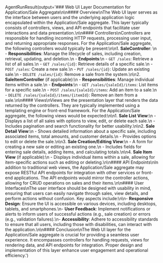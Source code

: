 AgentRunResult(output='### Web UI Layer Documentation for Application/Sale Aggregate\n\n#### Overview\nThe Web UI layer serves as the interface between users and the underlying application logic encapsulated within the Application/Sale aggregate. This layer typically consists of controllers, views, and API endpoints that facilitate user interactions and data presentation.\n\n#### Controllers\nControllers are responsible for handling incoming HTTP requests, processing user input, and returning appropriate responses. For the Application/Sale aggregate, the following controllers would typically be present:\n\n1. **SaleController**: \n   - **Responsibilities**: Manage the lifecycle of sales, including creation, retrieval, updating, and deletion.\n   - **Endpoints**:\n     - `GET /sales`: Retrieve a list of all sales.\n     - `GET /sales/{id}`: Retrieve details of a specific sale.\n     - `POST /sales`: Create a new sale.\n     - `PUT /sales/{id}`: Update an existing sale.\n     - `DELETE /sales/{id}`: Remove a sale from the system.\n\n2. **SaleItemController** (if applicable):\n   - **Responsibilities**: Manage individual items within a sale.\n   - **Endpoints**:\n     - `GET /sales/{saleId}/items`: List items for a specific sale.\n     - `POST /sales/{saleId}/items`: Add an item to a sale.\n     - `DELETE /sales/{saleId}/items/{itemId}`: Remove an item from a sale.\n\n#### Views\nViews are the presentation layer that renders the data returned by the controllers. They are typically implemented using a templating engine or front-end framework. For the Application/Sale aggregate, the following views would be expected:\n\n1. **Sale List View**:\n   - Displays a list of all sales with options to view, edit, or delete each sale.\n   - Includes pagination and search functionality for better usability.\n\n2. **Sale Detail View**:\n   - Shows detailed information about a specific sale, including associated items, total amounts, and customer details.\n   - Provides options to edit or delete the sale.\n\n3. **Sale Creation/Editing View**:\n   - A form for creating a new sale or editing an existing one.\n   - Includes fields for entering sale details, adding items, and calculating totals.\n\n4. **Sale Item View** (if applicable):\n   - Displays individual items within a sale, allowing for item-specific actions such as editing or deleting.\n\n#### API Endpoints\nIn addition to traditional web views, the Application/Sale aggregate may expose RESTful API endpoints for integration with other services or front-end applications. The API endpoints would mirror the controller actions, allowing for CRUD operations on sales and their items.\n\n#### User Interfaces\nThe user interface should be designed with usability in mind, ensuring that users can easily navigate through sales, view details, and perform actions without confusion. Key aspects include:\n\n- **Responsive Design**: Ensure the UI is accessible on various devices, including desktops, tablets, and smartphones.\n- **User Feedback**: Implement notifications or alerts to inform users of successful actions (e.g., sale creation) or errors (e.g., validation failures).\n- **Accessibility**: Adhere to accessibility standards to ensure that all users, including those with disabilities, can interact with the application.\n\n#### Conclusion\nThe Web UI layer for the Application/Sale aggregate is crucial for providing a seamless user experience. It encompasses controllers for handling requests, views for rendering data, and API endpoints for integration. Proper design and implementation of this layer enhance user engagement and operational efficiency.')